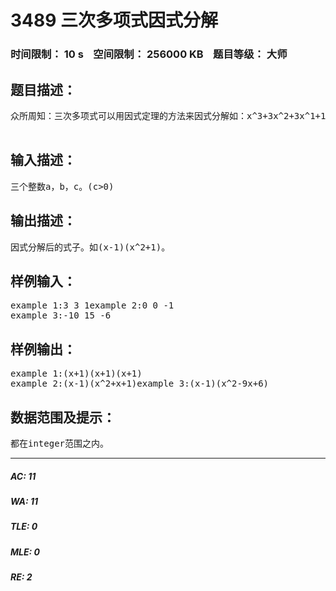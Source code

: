 # 3489 三次多项式因式分解   
### 时间限制： 10 s&nbsp;&nbsp;&nbsp;&nbsp;空间限制： 256000 KB&nbsp;&nbsp;&nbsp;&nbsp;题目等级： 大师  
## 题目描述：  

<pre>
众所周知：三次多项式可以用因式定理的方法来因式分解如：x^3+3x^2+3x^1+1   当x=-1时，原式=0；   所以有因式(x+1);   （此处省略30字）   原式=(x+1)(x+1)(x+1)如：x^3+8   8的约数有±1，±2，±4，±8，依次代入原式   可得：   当x=-2时，原式=0；   所以有因式(x+2);   （此处省略30字）   原式=(x+2)(x^2-2x+1)一个三次多项式x^3+ax^2+bx^1+c=0,对其进行因式分解。    a,b为整数，c为正整数。这道题怎么样？                                 由Eden提供                                 难度系数：89                                 Good luck!                                                *              *     *     *     * * *     *  * * *     * * * *    * * *       *  * * **     *     *   *       *   * *     *   *      *   * * * * *    * *    * *   * *       * * *     *       *    * * * *    * * *       *     

</pre>
  
  
## 输入描述：  

<pre>
三个整数a，b，c。(c>0)
</pre>
  
  
## 输出描述：  

<pre>
因式分解后的式子。如(x-1)(x^2+1)。
</pre>
  
  
## 样例输入：  

<pre>
example 1:3 3 1example 2:0 0 -1  
example 3:-10 15 -6
</pre>
  
  
## 样例输出：  

<pre>
example 1:(x+1)(x+1)(x+1)  
example 2:(x-1)(x^2+x+1)example 3:(x-1)(x^2-9x+6)
</pre>
  
  
## 数据范围及提示：  

<pre>
都在integer范围之内。
</pre>
  
  
***  

##### AC: 11  
##### WA: 11  
##### TLE: 0  
##### MLE: 0  
##### RE: 2  
